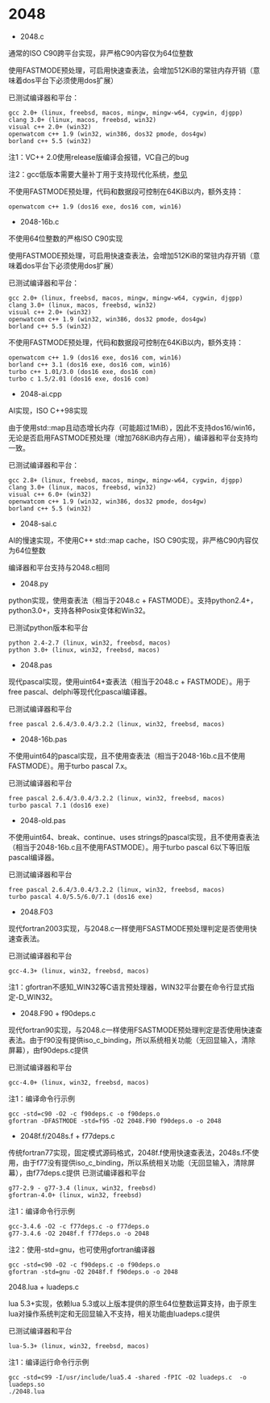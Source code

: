 # 2048

* 2048.c

通常的ISO C90跨平台实现，非严格C90内容仅为64位整数

使用FASTMODE预处理，可启用快速查表法，会增加512KiB的常驻内存开销（意味着dos平台下必须使用dos扩展）

已测试编译器和平台：
```
gcc 2.0+ (linux, freebsd, macos, mingw, mingw-w64, cygwin, djgpp)
clang 3.0+ (linux, macos, freebsd, win32)
visual c++ 2.0+ (win32)
openwatcom c++ 1.9 (win32, win386, dos32 pmode, dos4gw)
borland c++ 5.5 (win32)
```

注1：VC++ 2.0使用release版编译会报错，VC自己的bug

注2：gcc低版本需要大量补丁用于支持现代化系统，[参见](https://github.com/jackyjkchen/legacy-gcc)


不使用FASTMODE预处理，代码和数据段可控制在64KiB以内，额外支持：
```
openwatcom c++ 1.9 (dos16 exe, dos16 com, win16)
```


* 2048-16b.c

不使用64位整数的严格ISO C90实现

使用FASTMODE预处理，可启用快速查表法，会增加512KiB的常驻内存开销（意味着dos平台下必须使用dos扩展）

已测试编译器和平台：
```
gcc 2.0+ (linux, freebsd, macos, mingw, mingw-w64, cygwin, djgpp)
clang 3.0+ (linux, macos, freebsd, win32)
visual c++ 2.0+ (win32)
openwatcom c++ 1.9 (win32, win386, dos32 pmode, dos4gw)
borland c++ 5.5 (win32)
```

不使用FASTMODE预处理，代码和数据段可控制在64KiB以内，额外支持：
```
openwatcom c++ 1.9 (dos16 exe, dos16 com, win16)
borland c++ 3.1 (dos16 exe, dos16 com, win16)
turbo c++ 1.01/3.0 (dos16 exe, dos16 com)
turbo c 1.5/2.01 (dos16 exe, dos16 com)
```


* 2048-ai.cpp

AI实现，ISO C++98实现

由于使用std::map且动态增长内存（可能超过1MiB），因此不支持dos16/win16，无论是否启用FASTMODE预处理（增加768KiB内存占用），编译器和平台支持均一致。

已测试编译器和平台：
```
gcc 2.8+ (linux, freebsd, macos, mingw, mingw-w64, cygwin, djgpp)
clang 3.0+ (linux, macos, freebsd, win32)
visual c++ 6.0+ (win32)
openwatcom c++ 1.9 (win32, win386, dos32 pmode, dos4gw)
borland c++ 5.5 (win32)
```


* 2048-sai.c

AI的慢速实现，不使用C++ std::map cache，ISO C90实现，非严格C90内容仅为64位整数

编译器和平台支持与2048.c相同



* 2048.py

python实现，使用查表法（相当于2048.c + FASTMODE）。支持python2.4+，python3.0+，支持各种Posix变体和Win32。

已测试python版本和平台
```
python 2.4-2.7 (linux, win32, freebsd, macos)
python 3.0+ (linux, win32, freebsd, macos)
```


* 2048.pas

现代pascal实现，使用uint64+查表法（相当于2048.c + FASTMODE）。用于free pascal、delphi等现代化pascal编译器。

已测试编译器和平台
```
free pascal 2.6.4/3.0.4/3.2.2 (linux, win32, freebsd, macos)
```


* 2048-16b.pas

不使用uint64的pascal实现，且不使用查表法（相当于2048-16b.c且不使用FASTMODE）。用于turbo pascal 7.x。

已测试编译器和平台
```
free pascal 2.6.4/3.0.4/3.2.2 (linux, win32, freebsd, macos)
turbo pascal 7.1 (dos16 exe)
```


* 2048-old.pas

不使用uint64、break、continue、uses strings的pascal实现，且不使用查表法（相当于2048-16b.c且不使用FASTMODE）。用于turbo pascal 6以下等旧版pascal编译器。

已测试编译器和平台
```
free pascal 2.6.4/3.0.4/3.2.2 (linux, win32, freebsd, macos)
turbo pascal 4.0/5.5/6.0/7.1 (dos16 exe)
```


* 2048.F03

现代fortran2003实现，与2048.c一样使用FSASTMODE预处理判定是否使用快速查表法。

已测试编译器和平台
```
gcc-4.3+ (linux, win32, freebsd, macos)
```

注1：gfortran不感知_WIN32等C语言预处理器，WIN32平台要在命令行显式指定-D_WIN32。



* 2048.F90 + f90deps.c

现代fortran90实现，与2048.c一样使用FSASTMODE预处理判定是否使用快速查表法。由于f90没有提供iso_c_binding，所以系统相关功能（无回显输入，清除屏幕），由f90deps.c提供

已测试编译器和平台
```
gcc-4.0+ (linux, win32, freebsd, macos)
```

注1：编译命令行示例
```
gcc -std=c90 -O2 -c f90deps.c -o f90deps.o
gfortran -DFASTMODE -std=f95 -O2 2048.F90 f90deps.o -o 2048
```


* 2048f.f/2048s.f + f77deps.c

传统fortran77实现，固定模式源码格式，2048f.f使用快速查表法，2048s.f不使用，由于f77没有提供iso_c_binding，所以系统相关功能（无回显输入，清除屏幕），由f77deps.c提供
已测试编译器和平台
```
g77-2.9 - g77-3.4 (linux, win32, freebsd)
gfortran-4.0+ (linux, win32, freebsd)
```

注1：编译命令行示例

```
gcc-3.4.6 -O2 -c f77deps.c -o f77deps.o
g77-3.4.6 -O2 2048f.f f77deps.o -o 2048
```

注2：使用-std=gnu，也可使用gfortran编译器

```
gcc -std=c90 -O2 -c f90deps.c -o f90deps.o
gfortran -std=gnu -O2 2048f.f f90deps.o -o 2048
```


2048.lua + luadeps.c

lua 5.3+实现，依赖lua 5.3或以上版本提供的原生64位整数运算支持，由于原生lua对操作系统判定和无回显输入不支持，相关功能由luadeps.c提供


已测试编译器和平台
```
lua-5.3+ (linux, win32, freebsd, macos)
```

注1：编译运行命令行示例

```
gcc -std=c99 -I/usr/include/lua5.4 -shared -fPIC -O2 luadeps.c  -o luadeps.so
./2048.lua

```


